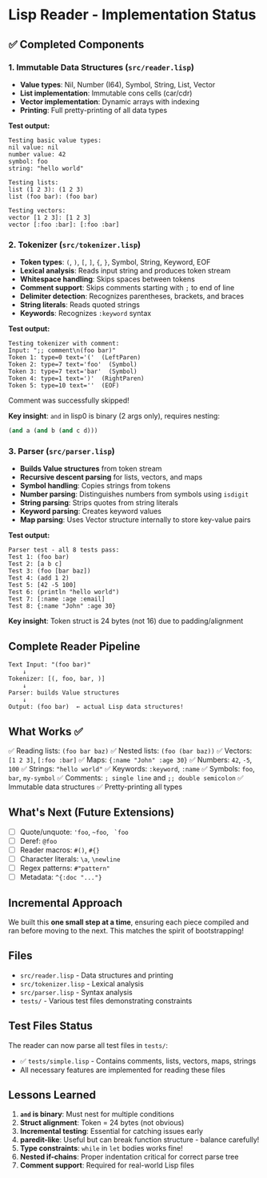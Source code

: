 # Lisp Reader - Implementation Status

## ✅ Completed Components

### 1. Immutable Data Structures (`src/reader.lisp`)
- **Value types**: Nil, Number (I64), Symbol, String, List, Vector
- **List implementation**: Immutable cons cells (car/cdr)
- **Vector implementation**: Dynamic arrays with indexing
- **Printing**: Full pretty-printing of all data types

**Test output:**
```
Testing basic value types:
nil value: nil
number value: 42
symbol: foo
string: "hello world"

Testing lists:
list (1 2 3): (1 2 3)
list (foo bar): (foo bar)

Testing vectors:
vector [1 2 3]: [1 2 3]
vector [:foo :bar]: [:foo :bar]
```

### 2. Tokenizer (`src/tokenizer.lisp`)
- **Token types**: `(`, `)`, `[`, `]`, `{`, `}`, Symbol, String, Keyword, EOF
- **Lexical analysis**: Reads input string and produces token stream
- **Whitespace handling**: Skips spaces between tokens
- **Comment support**: Skips comments starting with `;` to end of line
- **Delimiter detection**: Recognizes parentheses, brackets, and braces
- **String literals**: Reads quoted strings
- **Keywords**: Recognizes `:keyword` syntax

**Test output:**
```
Testing tokenizer with comment:
Input: ";; comment\n(foo bar)"
Token 1: type=0 text='('  (LeftParen)
Token 2: type=7 text='foo'  (Symbol)
Token 3: type=7 text='bar'  (Symbol)
Token 4: type=1 text=')'  (RightParen)
Token 5: type=10 text=''  (EOF)
```
Comment was successfully skipped!

**Key insight**: `and` in lisp0 is binary (2 args only), requires nesting:
```lisp
(and a (and b (and c d)))
```

### 3. Parser (`src/parser.lisp`)
- **Builds Value structures** from token stream
- **Recursive descent parsing** for lists, vectors, and maps
- **Symbol handling**: Copies strings from tokens
- **Number parsing**: Distinguishes numbers from symbols using `isdigit`
- **String parsing**: Strips quotes from string literals
- **Keyword parsing**: Creates keyword values
- **Map parsing**: Uses Vector structure internally to store key-value pairs

**Test output:**
```
Parser test - all 8 tests pass:
Test 1: (foo bar)
Test 2: [a b c]
Test 3: (foo [bar baz])
Test 4: (add 1 2)
Test 5: [42 -5 100]
Test 6: (println "hello world")
Test 7: [:name :age :email]
Test 8: {:name "John" :age 30}
```

**Key insight**: Token struct is 24 bytes (not 16) due to padding/alignment

## Complete Reader Pipeline

```
Text Input: "(foo bar)"
    ↓
Tokenizer: [(, foo, bar, )]
    ↓
Parser: builds Value structures
    ↓
Output: (foo bar)  ← actual Lisp data structures!
```

## What Works ✅

✅ Reading lists: `(foo bar baz)`
✅ Nested lists: `(foo (bar baz))`
✅ Vectors: `[1 2 3]`, `[:foo :bar]`
✅ Maps: `{:name "John" :age 30}`
✅ Numbers: `42`, `-5`, `100`
✅ Strings: `"hello world"`
✅ Keywords: `:keyword`, `:name`
✅ Symbols: `foo`, `bar`, `my-symbol`
✅ Comments: `; single line` and `;; double semicolon`
✅ Immutable data structures
✅ Pretty-printing all types

## What's Next (Future Extensions)

- [ ] Quote/unquote: `'foo`, `~foo`, `` `foo``
- [ ] Deref: `@foo`
- [ ] Reader macros: `#()`, `#{}`
- [ ] Character literals: `\a`, `\newline`
- [ ] Regex patterns: `#"pattern"`
- [ ] Metadata: `^{:doc "..."}`

## Incremental Approach

We built this **one small step at a time**, ensuring each piece compiled and ran before moving to the next. This matches the spirit of bootstrapping!

## Files

- `src/reader.lisp` - Data structures and printing
- `src/tokenizer.lisp` - Lexical analysis
- `src/parser.lisp` - Syntax analysis
- `tests/` - Various test files demonstrating constraints

## Test Files Status

The reader can now parse all test files in `tests/`:
- ✅ `tests/simple.lisp` - Contains comments, lists, vectors, maps, strings
- All necessary features are implemented for reading these files

## Lessons Learned

1. **`and` is binary**: Must nest for multiple conditions
2. **Struct alignment**: Token = 24 bytes (not obvious)
3. **Incremental testing**: Essential for catching issues early
4. **paredit-like**: Useful but can break function structure - balance carefully!
5. **Type constraints**: `while` in `let` bodies works fine!
6. **Nested if-chains**: Proper indentation critical for correct parse tree
7. **Comment support**: Required for real-world Lisp files
